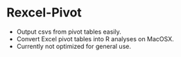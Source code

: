 # Rexcel-Pivot
- Output csvs from pivot tables easily.
- Convert Excel pivot tables into R analyses on MacOSX.
- Currently not optimized for general use.

